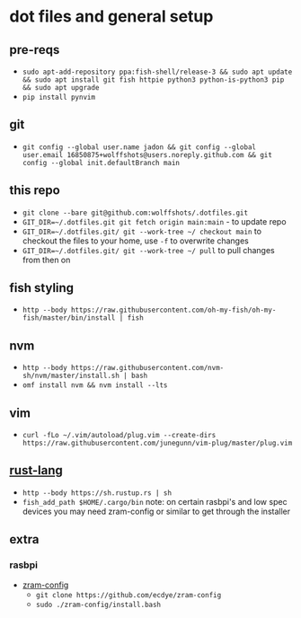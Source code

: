 # dot files and general setup

## pre-reqs
- `sudo apt-add-repository ppa:fish-shell/release-3 && sudo apt update && sudo apt install git fish httpie python3 python-is-python3 pip && sudo apt upgrade`
- `pip install pynvim`

## git
- `git config --global user.name jadon && git config --global user.email 16850875+wolffshots@users.noreply.github.com && git config --global init.defaultBranch main`

## this repo
- `git clone --bare git@github.com:wolffshots/.dotfiles.git`
- `GIT_DIR=~/.dotfiles.git git fetch origin main:main` - to update repo
- `GIT_DIR=~/.dotfiles.git/ git --work-tree ~/ checkout main` to checkout the files to your home, use `-f` to overwrite changes
- `GIT_DIR=~/.dotfiles.git/ git --work-tree ~/ pull` to pull changes from then on

## fish styling
- `http --body https://raw.githubusercontent.com/oh-my-fish/oh-my-fish/master/bin/install | fish`

## nvm
- `http --body https://raw.githubusercontent.com/nvm-sh/nvm/master/install.sh | bash`
- `omf install nvm && nvm install --lts`

## vim
- `curl -fLo ~/.vim/autoload/plug.vim --create-dirs https://raw.githubusercontent.com/junegunn/vim-plug/master/plug.vim`

## [rust-lang](https://www.rust-lang.org/learn/get-started)
- `http --body https://sh.rustup.rs | sh`
- `fish_add_path $HOME/.cargo/bin`
note: on certain rasbpi's and low spec devices you may need zram-config or similar to get through the installer

## extra
### rasbpi
- [zram-config](https://github.com/ecdye/zram-config) 
    - `git clone https://github.com/ecdye/zram-config`
    - `sudo ./zram-config/install.bash` 

